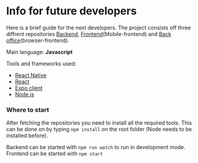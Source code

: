 # Info for future developers

Here is a brief guide for the next developers.
The project consists off three diffrent repositories [Backend](https://github.com/Sukeltaja-App/sukeltaja-backend),
[Frontend](https://github.com/Sukeltaja-App/sukeltaja-frontend)(Mobile-frontend) and
[Back office](https://github.com/Sukeltaja-App/sukeltaja-bo)(browser-frontend).


Main language: **Javascript**

Tools and frameworks used:
* [React Native](https://facebook.github.io/react-native/)
* [React](https://reactjs.org/)
* [Expo client](https://expo.io/)
* [Node.js](https://nodejs.org/)

### Where to start
After fetching the repositories you need to install all the required tools.
This can be done on by typing ```npm install``` on the root folder (Node needs to be installed before).

Backend can be started with ```npm run watch``` to run in development mode.    
Frontend can be started with ```npm start```
